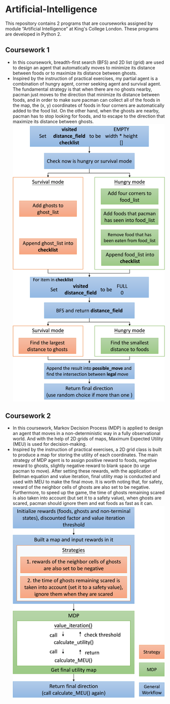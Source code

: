 # Artificial-Intelligence
This repository contains 2 programs that are courseworks assigned by module “Artificial Intelligence” at King's College London. These programs are developed in Python 2.

##	Coursework 1 <br>
*	In this coursework, breadth-first search (BFS) and 2D list (grid) are used to design an agent that automatically moves to minimize its distance between foods or to maximize its distance between ghosts.
*	Inspired by the instruction of practical exercises, my partial agent is a combination of hungry agent, corner seeking agent and survival agent. The fundamental strategy is that when there are no ghosts nearby, pacman just moves to the direction that minimize its distance between foods, and in order to make sure pacman can collect all of the foods in the map, the (x, y) coordinates of foods in four corners are automatically added to the food list. On the other hand, when the ghosts are nearby, pacman has to stop looking for foods, and to escape to the direction that maximize its distance between ghosts.
![image](https://github.com/dean03055045/Artificial-Intelligence/blob/master/pic%20for%20readme/workflow1.png)


##	Coursework 2 <br>
* In this coursework, Markov Decision Process (MDP) is applied to design an agent that moves in a non-deterministic way in a fully observational world. And with the help of 2D grids of maps, Maximum Expected Utility (MEU) is used for decision-making.
*	Inspired by the instruction of practical exercises, a 2D grid class is built to produce a map for storing the utility of each coordinates. The main strategy of MDP agent is to assign positive reward to foods, negative reward to ghosts, slightly negative reward to blank space (to urge pacman to move). After setting these rewards, with the application of Bellman equation and value iteration, final utility map is conducted and used with MEU to make the final move. It is worth noting that, for safety, reward of the neighbor cells of ghosts are also set to be negative. Furthermore, to speed up the game, the time of ghosts remaining scared is also taken into account (but set it to a safety value), when ghosts are scared, pacman should ignore them and eat foods as fast as it can.
![image](https://github.com/dean03055045/Artificial-Intelligence/blob/master/pic%20for%20readme/workflow2.png)


